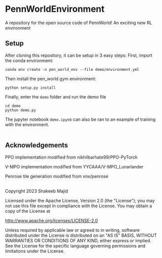 # PennWorldEnvironment
A repository for the open source code of PennWorld! An exciting new RL environment 

## Setup
After cloning this repository, it can be setup in 3 easy steps:
First, import the conda environment:
```
conda env create -n pen_world_env --file demo/environment.yml
```
Then install the pen_world gym environment:
```
python setup.py install
```
Finally, enter the `demo` folder and run the demo file
```
cd demo
python demo.py
```
The jupyter notebook `demo.ipynb` can also be ran to an example of training with the environment.
<br/><br/>

## Acknowledgements
PPO implementation modified from nikhilbarhate99/PPO-PyTorch

V-MPO implementation modified from YYCAAA/V-MPO_Lunarlander

Penrose tile generation modified from xnx/penrose
<br/><br/>

Copyright 2023 Shakeeb Majid

Licensed under the Apache License, Version 2.0 (the "License");
you may not use this file except in compliance with the License.
You may obtain a copy of the License at

   http://www.apache.org/licenses/LICENSE-2.0

Unless required by applicable law or agreed to in writing, software
distributed under the License is distributed on an "AS IS" BASIS,
WITHOUT WARRANTIES OR CONDITIONS OF ANY KIND, either express or implied.
See the License for the specific language governing permissions and
limitations under the License.
